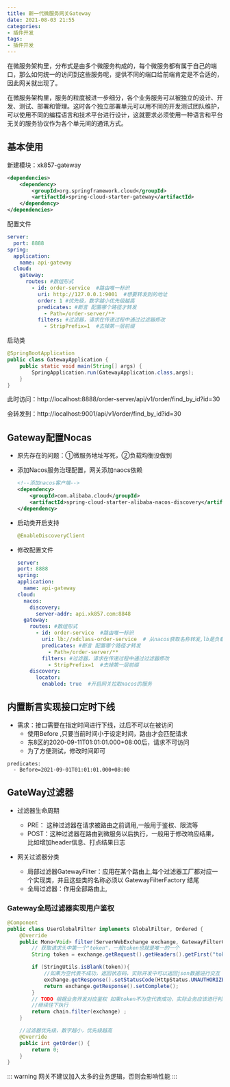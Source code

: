 ```yaml
---
title: 新一代微服务网关Gateway
date: 2021-08-03 21:55
categories:
- 插件开发
tags:
- 插件开发
---
```


在微服务架构里，分布式是由多个微服务构成的，每个微服务都有属于自己的端口，那么如何统一的访问到这些服务呢，提供不同的端口给前端肯定是不合适的，因此网关就出现了。
<!-- more -->

在微服务架构里，服务的粒度被进一步细分，各个业务服务可以被独立的设计、开发、测试、部署和管理。这时各个独立部署单元可以用不同的开发测试团队维护，可以使用不同的编程语言和技术平台进行设计，这就要求必须使用一种语言和平台无关的服务协议作为各个单元间的通讯方式。


## 基本使用

新建模块：xk857-gateway
```xml
<dependencies>
    <dependency>
        <groupId>org.springframework.cloud</groupId>
        <artifactId>spring-cloud-starter-gateway</artifactId>
    </dependency>
</dependencies>
```

配置文件

```yml
server:
  port: 8888
spring:
  application:
    name: api-gateway
  cloud:
    gateway:
      routes: #数组形式
        - id: order-service  #路由唯一标识
          uri: http://127.0.0.1:9001  #想要转发到的地址
          order: 1 #优先级，数字越小优先级越高
          predicates: #断言 配置哪个路径才转发
            - Path=/order-server/**
          filters: #过滤器，请求在传递过程中通过过滤器修改
            - StripPrefix=1  #去掉第一层前缀
```


启动类

```java
@SpringBootApplication
public class GatewayApplication {
    public static void main(String[] args) {
        SpringApplication.run(GatewayApplication.class,args);
    }
}
```


此时访问：http://localhost:8888/order-server/api/v1/order/find_by_id?id=30

会转发到：http://localhost:9001/api/v1/order/find_by_id?id=30



## Gateway配置Nocas

- 原先存在的问题：①微服务地址写死，②负载均衡没做到

- 添加Nacos服务治理配置，网关添加naocs依赖
  ```xml
  <!--添加nacos客户端-->
  <dependency>
      <groupId>com.alibaba.cloud</groupId>
      <artifactId>spring-cloud-starter-alibaba-nacos-discovery</artifactId>
  </dependency>
  ```

- 启动类开启支持
  ```java
  @EnableDiscoveryClient
  ```

- 修改配置文件
  ```yml
  server:
  port: 8888
  spring:
  application:
    name: api-gateway
  cloud:
    nacos:
      discovery:
        server-addr: api.xk857.com:8848
    gateway:
      routes: #数组形式
        - id: order-service  #路由唯一标识
          uri: lb://xdclass-order-service  # 从nacos获取名称转发,lb是负载均衡轮训策略
          predicates: #断言 配置哪个路径才转发
            - Path=/order-server/**
          filters: #过滤器，请求在传递过程中通过过滤器修改
            - StripPrefix=1  #去掉第一层前缀
      discovery:
        locator:
          enabled: true  #开启网关拉取nacos的服务
  ```



## 内置断言实现接口定时下线

- 需求：接口需要在指定时间进行下线，过后不可以在被访问
    - 使用Before ,只要当前时间小于设定时间，路由才会匹配请求
    - 东8区的2020-09-11T01:01:01.000+08:00后，请求不可访问
    - 为了方便测试，修改时间即可

```
predicates:
  - Before=2021-09-01T01:01:01.000+08:00
```




## GateWay过滤器

- 过滤器生命周期

    - PRE： 这种过滤器在请求被路由之前调用,一般用于鉴权、限流等
    - POST：这种过滤器在路由到微服务以后执行，一般用于修改响应结果，比如增加header信息、打点结果日志



- 网关过滤器分类

    - 局部过滤器GatewayFilter：应用在某个路由上,每个过滤器工厂都对应一个实现类，并且这些类的名称必须以 GatewayFilterFactory 结尾
    - 全局过滤器：作用全部路由上,





### Gateway全局过滤器实现用户鉴权

```java
@Component
public class UserGlobalFilter implements GlobalFilter, Ordered {
    @Override
    public Mono<Void> filter(ServerWebExchange exchange, GatewayFilterChain chain) {
        // 获取请求头中第一个"token"，一般token也就是唯一的一个
        String token = exchange.getRequest().getHeaders().getFirst("token");

        if (StringUtils.isBlank(token)){
            //如果为空代表不成功，返回状态码，实际开发中可以返回json数据进行交互
            exchange.getResponse().setStatusCode(HttpStatus.UNAUTHORIZED);
            return exchange.getResponse().setComplete();
        }
        // TODO 根据业务开发对应鉴权 如果token不为空代表成功，实际业务应该进行判断token是否正确
        //继续往下执行
        return chain.filter(exchange) ;
    }

    //过滤器优先级，数字越小，优先级越高
    @Override
    public int getOrder() {
        return 0;
    }
}
```

::: warning
网关不建议加入太多的业务逻辑，否则会影响性能
::: 


